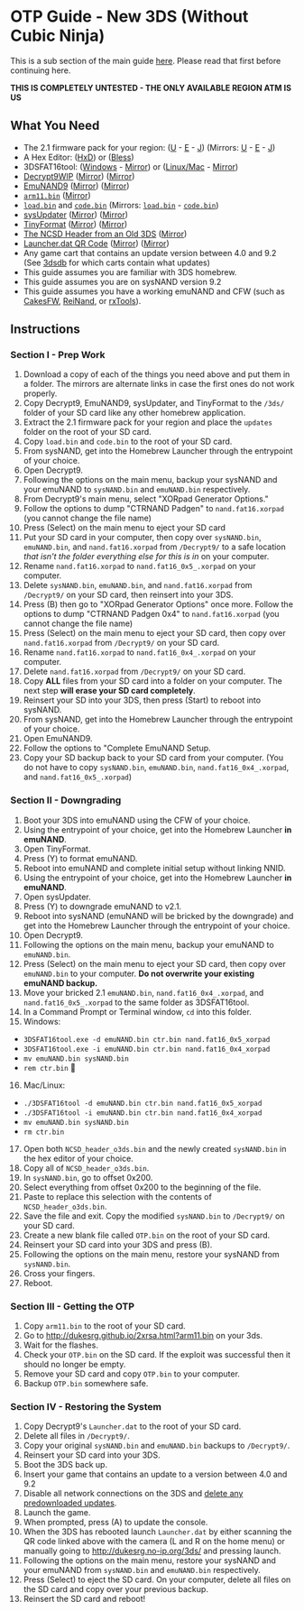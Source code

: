 # OTP Guide - New 3DS (Without Cubic Ninja)

This is a sub section of the main guide [here](https://github.com/Plailect/OTP/blob/master/README.md). Please read that first before continuing here.

**THIS IS COMPLETELY UNTESTED - THE ONLY AVAILABLE REGION ATM IS US**

## What You Need

* The 2.1 firmware pack for your region: ([U](https://mega.nz/#!IgUy1aJR!bDaYIBWLH6QePjh-buP0_SmXEwxZC0gEkKu4cbtxtNE) - [E]() - [J]()) (Mirrors: [U](https://drive.google.com/file/d/0BzPfvjeuhqoDQzdaWWtDclZmaHM/view?usp=sharing) - [E]() - [J]())
* A Hex Editor: ([HxD](https://mh-nexus.de/en/downloads.php)) or ([Bless](http://home.gna.org/bless/downloads.html))
* 3DSFAT16tool: ([Windows](https://github.com/d0k3/3DSFAT16tool/releases) - [Mirror](https://mega.nz/#!dk0UkZJa!NK9EIjyIigXQLmyTZqMAIUBZ7sN80NhFsXRmX3NMgTQ)) or ([Linux/Mac](https://mega.nz/#!poUVHSaK!tDMJ4QjV-E71o0kDFqR6p8OEyvTMMPHe4Cl4j98Dovg) - [Mirror](https://drive.google.com/file/d/0BzPfvjeuhqoDdHlydEdMUmowMWs/view?usp=sharing))
* [Decrypt9WIP](https://github.com/d0k3rypt9WIP/releases) ([Mirror](https://mega.nz/#!MgdQWYpK!CbB-EY2mPtpzHFL9Rj6GNTOpIorw6QQKdWjaL9T1H7Q)) ([Mirror](https://drive.google.com/file/d/0BzPfvjeuhqoDazFkbG5xMTV0d1U/view?usp=sharing))
* [EmuNAND9](https://github.com/d0k3/EmuNAND9/releases) ([Mirror](https://mega.nz/#!Yg8iDQqQ!ZMO3o1HETyIroTWX6xZ3wDT03dyyOus1CC32KHY69iQ)) ([Mirror](https://drive.google.com/file/d/0BzPfvjeuhqoDTGsxX3hDNFI0QU0/view?usp=sharing))
* [`arm11.bin`](https://mega.nz/#!ckcXxR4C!ISv4heZKgiIO1ZmAuk8AAxecET6SbXpW7z4PePiUlwY) ([Mirror](https://drive.google.com/file/d/0BzPfvjeuhqoDZGdKVEJUT1c0TXc/view?usp=sharing))
* [`load.bin`](https://mega.nz/#!x4V20LbD!y4pSniu50498hDxeArsU-r8DkrL6NrUiiqEgz3MfHH4) and [`code.bin`](https://mega.nz/#!JxMUlbBD!4j1P9Obt8utwZhMwMon3iwlIMXlHw0SRAfVrto8y3Ro) (Mirrors: [`load.bin`](https://drive.google.com/file/d/0BzPfvjeuhqoDeF9NbVZOTjdKRlU/view?usp=sharing) - [`code.bin`](https://drive.google.com/file/d/0BzPfvjeuhqoDdjBMRGV5TW85aVk/view?usp=sharing))
* [sysUpdater](https://github.com/profi200/sysUpdater/releases) ([Mirror](https://mega.nz/#!NkcEFaAD!x8mnHtm3xOrQ1fuXawGa2pipyWju6xdgaB04IyMcW3s)) ([Mirror](https://drive.google.com/file/d/0BzPfvjeuhqoDaHUxbExoZ1dRclU/view?usp=sharing))
* [TinyFormat](https://github.com/javimadgit/TinyFormat/releases) ([Mirror](https://mega.nz/#!cssQyQZI!84YufkNZ-3ZrhWHNVT8GxtWiDF61zgNqPyCeFBiXGJA)) ([Mirror](https://drive.google.com/file/d/0BzPfvjeuhqoDTkhqOXdOZS1qdDg/view?usp=sharing))
* [The NCSD Header from an Old 3DS](https://mega.nz/#!8sdTiSSZ!BRY6MCCSsYV3gml3r2yKZIzeWgIW7-g_R5rrqqEFxyA) ([Mirror](https://drive.google.com/file/d/0BzPfvjeuhqoDT2dEeGJxZEFHZkk/view?usp=sharing))
* [Launcher.dat QR Code](https://chart.googleapis.com/chart?cht=qr&chs=220x220&chl=http://dukesrg.no-ip.org/3ds/rop?GW147%20Safari/5373.dat%26Launcher.dat) ([Mirror](http://imgur.com/eIY7eEY)) ([Mirror](https://mega.nz/#!VgkDBIha!szD3vVQ1dwTAxx9cRG8AJYCrsLSg9IFKmsasPxHgy0E))
* Any game cart that contains an update version between 4.0 and 9.2 (See [3dsdb](http://www.3dsdb.com/) for which carts contain what updates)
* This guide assumes you are familiar with 3DS homebrew.
* This guide assumes you are on sysNAND version 9.2
* This guide assumes you have a working emuNAND and CFW (such as [CakesFW](https://github.com/mid-kid/CakesForeveryWan), [ReiNand](https://github.com/Reisyukaku/ReiNand), or [rxTools](https://github.com/roxas75/rxTools)).

## Instructions
### Section I - Prep Work
1. Download a copy of each of the things you need above and put them in a folder. The mirrors are alternate links in case the first ones do not work properly.
2. Copy Decrypt9, EmuNAND9, sysUpdater, and TinyFormat to the `/3ds/` folder of your SD card like any other homebrew application.
3. Extract the 2.1 firmware pack for your region and place the `updates` folder on the root of your SD card.
4. Copy `load.bin` and `code.bin` to the root of your SD card.
5. From sysNAND, get into the Homebrew Launcher through the entrypoint of your choice.
6. Open Decrypt9.
7. Following the options on the main menu, backup your sysNAND and your emuNAND to `sysNAND.bin` and `emuNAND.bin` respectively.
8. From Decrypt9's main menu, select "XORpad Generator Options."
9. Follow the options to dump "CTRNAND Padgen" to `nand.fat16.xorpad` (you cannot change the file name)
10. Press (Select) on the main menu to eject your SD card
11. Put your SD card in your computer, then copy over `sysNAND.bin`, `emuNAND.bin`, and `nand.fat16.xorpad` from `/Decrypt9/` to a safe location *that isn't the folder everything else for this is in* on your computer.
12. Rename `nand.fat16.xorpad` to `nand.fat16_0x5_.xorpad` on your computer.
13. Delete `sysNAND.bin`, `emuNAND.bin`, and `nand.fat16.xorpad` from `/Decrypt9/` on your SD card, then reinsert into your 3DS.
14. Press (B) then go to "XORpad Generator Options" once more. Follow the options to dump "CTRNAND Padgen 0x4" to `nand.fat16.xorpad` (you cannot change the file name)
15. Press (Select) on the main menu to eject your SD card, then copy over `nand.fat16.xorpad` from `/Decrypt9/` on your SD card.
16. Rename `nand.fat16.xorpad` to `nand.fat16_0x4_.xorpad` on your computer.
17. Delete `nand.fat16.xorpad` from `/Decrypt9/` on your SD card.
18. Copy **ALL** files from your SD card into a folder on your computer. The next step **will erase your SD card completely**.
19. Reinsert your SD into your 3DS, then press (Start) to reboot into sysNAND.
20. From sysNAND, get into the Homebrew Launcher through the entrypoint of your choice.
21. Open EmuNAND9.
22. Follow the options to "Complete EmuNAND Setup.
23. Copy your SD backup back to your SD card from your computer. (You do not have to copy `sysNAND.bin`, `emuNAND.bin`, `nand.fat16_0x4_.xorpad`, and `nand.fat16_0x5_.xorpad`)

### Section II - Downgrading
1. Boot your 3DS into emuNAND using the CFW of your choice.
2. Using the entrypoint of your choice, get into the Homebrew Launcher **in emuNAND**.
3. Open TinyFormat.
4. Press (Y) to format emuNAND.
5. Reboot into emuNAND and complete initial setup without linking NNID.
6. Using the entrypoint of your choice, get into the Homebrew Launcher **in emuNAND**.
7. Open sysUpdater.
8. Press (Y) to downgrade emuNAND to v2.1.
9. Reboot into sysNAND (emuNAND will be bricked by the downgrade) and get into the Homebrew Launcher through the entrypoint of your choice.
10. Open Decrypt9.
11. Following the options on the main menu, backup your emuNAND to `emuNAND.bin`.
12. Press (Select) on the main menu to eject your SD card, then copy over `emuNAND.bin` to your computer. **Do not overwrite your existing emuNAND backup.**
13. Move your bricked 2.1 `emuNAND.bin`, `nand.fat16_0x4_.xorpad`, and `nand.fat16_0x5_.xorpad` to the same folder as 3DSFAT16tool.
14. In a Command Prompt or Terminal window, `cd` into this folder.
15. Windows:
 + `3DSFAT16tool.exe -d emuNAND.bin ctr.bin nand.fat16_0x5_xorpad`
 + `3DSFAT16tool.exe -i emuNAND.bin ctr.bin nand.fat16_0x4_xorpad`
 + `mv emuNAND.bin sysNAND.bin`
 + `rem ctr.bin`

16. Mac/Linux:
 + `./3DSFAT16tool -d emuNAND.bin ctr.bin nand.fat16_0x5_xorpad`
 + `./3DSFAT16tool -i emuNAND.bin ctr.bin nand.fat16_0x4_xorpad`
 + `mv emuNAND.bin sysNAND.bin`
 + `rm ctr.bin`

17. Open both `NCSD_header_o3ds.bin` and the newly created `sysNAND.bin` in the hex editor of your choice.
18. Copy all of `NCSD_header_o3ds.bin`.
19. In `sysNAND.bin`, go to offset 0x200.
20. Select everything from offset 0x200 to the beginning of the file.
21. Paste to replace this selection with the contents of `NCSD_header_o3ds.bin`.
22. Save the file and exit. Copy the modified `sysNAND.bin` to `/Decrypt9/` on your SD card.
23. Create a new blank file called `OTP.bin` on the root of your SD card.
24. Reinsert your SD card into your 3DS and press (B).
25. Following the options on the main menu, restore your sysNAND from `sysNAND.bin`.
26. Cross your fingers.
27. Reboot.

### Section III - Getting the OTP
1. Copy `arm11.bin` to the root of your SD card.
2. Go to http://dukesrg.github.io/2xrsa.html?arm11.bin on your 3ds.
3. Wait for the flashes.
4. Check your `OTP.bin` on the SD card. If the exploit was successful then it should no longer be empty.
5. Remove your SD card and copy `OTP.bin` to your computer.
6. Backup `OTP.bin` somewhere safe.

### Section IV - Restoring the System
1. Copy Decrypt9's `Launcher.dat` to the root of your SD card.
2. Delete all files in `/Decrypt9/`.
3. Copy your original `sysNAND.bin` and `emuNAND.bin` backups to `/Decrypt9/`.
4. Reinsert your SD card into your 3DS.
5. Boot the 3DS back up.
6. Insert your game that contains an update to a version between 4.0 and 9.2
7. Disable all network connections on the 3DS and [delete any predownloaded updates](https://gbatemp.net/threads/381489/).
8. Launch the game.
9. When prompted, press (A) to update the console.
10. When the 3DS has rebooted launch `Launcher.dat` by either scanning the QR code linked above with the camera (L and R on the home menu) or manually going to http://dukesrg.no-ip.org/3ds/ and pressing launch.
11. Following the options on the main menu, restore your sysNAND and your emuNAND from `sysNAND.bin` and `emuNAND.bin` respectively.
12. Press (Select) to eject the SD card. On your computer, delete all files on the SD card and copy over your previous backup.
13. Reinsert the SD card and reboot!
